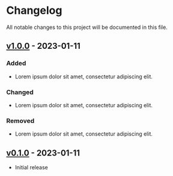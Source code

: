 # Changelog

All notable changes to this project will be documented in this file.

## [v1.0.0] - 2023-01-11

### Added

-   Lorem ipsum dolor sit amet, consectetur adipiscing elit.

### Changed

-   Lorem ipsum dolor sit amet, consectetur adipiscing elit.

### Removed

-   Lorem ipsum dolor sit amet, consectetur adipiscing elit.

## [v0.1.0] - 2023-01-11

-   Initial release

[v1.0.0]: https://github.com/kadirzengin215/php-package-starter-kit/compare/v0.1.0...v1.0.0
[v0.1.0]: https://github.com/kadirzengin215/php-package-starter-kit/releases/tag/v0.1.0
